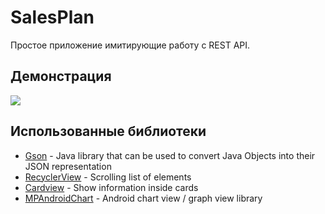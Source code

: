 # SalesPlan

Простое приложение имитирующие работу с REST API.

## Демонстрация

![](https://media.giphy.com/media/1xOdu41QfgxgayeFxZ/giphy.gif) 

## Использованные библиотеки

* [Gson](https://github.com/google/gson) - Java library that can be used to convert Java Objects into their JSON representation
* [RecyclerView](https://developer.android.com/guide/topics/ui/layout/recyclerview) - Scrolling list of elements
* [Cardview](https://developer.android.com/guide/topics/ui/layout/cardview) - Show information inside cards
* [MPAndroidChart](https://github.com/PhilJay/MPAndroidChart) - Android chart view / graph view library

